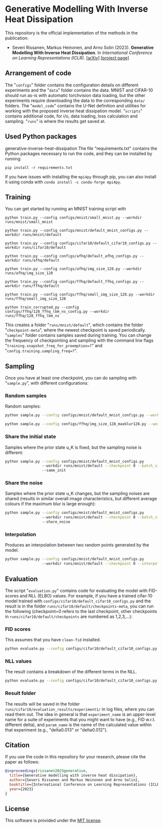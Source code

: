 # Generative Modelling With Inverse Heat Dissipation
 
This repository is the official implementation of the methods in the publication:

* Severi Rissanen, Markus Heinonen, and Arno Solin (2023). **Generative Modelling With Inverse Heat Dissipation**. In *International Conference on Learning Representations (ICLR)*. [[arXiv]](https://arxiv.org/abs/2206.13397) [[project page]](https://aaltoml.github.io/generative-inverse-heat-dissipation)

## Arrangement of code

The "`configs`" folder contains the configuration details on different experiments and the "`data`" folder contains the data. MNIST and CIFAR-10 should run as-is with automatic torchvision data loading, but the other experiments require downloading the data to the corresponding `data/` folders. The "`model_code`" contains the U-Net definition and utilities for working with the proposed inverse heat dissipation model. "`scripts`" contains additional code, for i/o, data loading, loss calculation and sampling. "`runs`" is where the results get saved at.

## Used Python packages

generative-inverse-heat-dissipation
The file "requirements.txt" contains the Python packages necessary to run the code, and they can be installed by running

```pip install -r requirements.txt```

If you have issues with installing the `mpi4py` through pip, you can also install it using conda with `conda install -c conda-forge mpi4py`.

## Training

You can get started by running an MNIST training script with

```python train.py --config configs/mnist/small_mnist.py --workdir runs/mnist/small_mnist```

```python train.py --config configs/mnist/default_mnist_configs.py --workdir runs/mnist/default```

```python train.py --config configs/cifar10/default_cifar10_configs.py --workdir runs/cifar10/default```

```python train.py --config configs/afhq/default_afhq_configs.py --workdir runs/afhq/default```

```python train.py --config configs/afhq/img_size_128.py --workdir runs/afhq/img_size_128```

```python train.py --config configs/ffhq/default_ffhq_configs.py --workdir runs/ffhq/default```

```python train.py --config configs/ffhq/small_img_size_128.py --workdir runs/ffhq/small_img_size_128```


```python train_corrupted.py --config configs/ffhq/128_ffhq_lbm_ns_config.py --workdir runs/ffhq/128_ffhq_lbm_ns```

This creates a folder "`runs/mnist/default`", which contains the folder "`checkpoint-meta`", where the newest checkpoint is saved periodically. "`samples`" folder contains samples saved during training. You can change the frequency of checkpointing and sampling with the command line flags "`training.snapshot_freq_for_preemption=?`" and "`config.training.sampling_freq=?`". 

## Sampling

Once you have at least one checkpoint, you can do sampling with "`sample.py`", with different configurations:

### Random samples

Random samples:

```bash
python sample.py --config configs/mnist/default_mnist_configs.py --workdir runs/mnist/default --checkpoint 0 --batch_size=9

python sample.py --config configs/ffhq/img_size_128_maxblur128.py --workdir runs/ffhq/img_size_128_maxblur128 --checkpoint 0 --batch_size=9
```

### Share the initial state

Samples where the prior state u_K is fixed, but the sampling noise is different:

```bash
python sample.py --config configs/mnist/default_mnist_configs.py
                 --workdir runs/mnist/default --checkpoint 0 --batch_size=9
                 --same_init
```

### Share the noise

Samples where the prior state u_K changes, but the sampling noises are shared (results in similar overall image characteristics, but different average colours if the maximum blur is large enough):

```bash
python sample.py --config configs/mnist/default_mnist_configs.py
                 --workdir runs/mnist/default --checkpoint 0 --batch_size=9
                 --share_noise
 ```

### Interpolation

Produces an interpolation between two random points generated by the model.

```bash
python sample.py --config configs/mnist/default_mnist_configs.py
                 --workdir runs/mnist/default --checkpoint 0 --interpolate --num_points=20
```

## Evaluation

The script "`evaluation.py`" contains code for evaluating the model with FID-scores and NLL (ELBO) values. For example, if you have a trained cifar-10 model trained with `configs/cifar10/default_cifar10_configs.py` and the result is in the folder `runs/cifar10/default/checkpoints-meta`, you can run the following (checkpoint=0 refers to the last checkpoint, other checkpoints in `runs/cifar10/default/checkpoints` are numbered as 1,2,3,...):

### FID scores
This assumes that you have `clean-fid` installed. 

```bash
python evaluate.py --config configs/cifar10/default_cifar10_configs.py --workdir runs/cifar10/default --checkpoint 0 --dataset_name=cifar10 --experiment_name=experiment1 --param_name=default --mode=fid --delta=0.013 --dataset_name_cleanfid=cifar10 --dataset_split=train --batch_size=128 --num_gen=50000
```

### NLL values
The result contains a breakdown of the different terms in the NLL.

```bash
python evaluate.py --config configs/cifar10/default_cifar10_configs.py --workdir runs/cifar10/default --checkpoint 0 --dataset_name=cifar10 --experiment_name=experiment1 --param_name=default --mode=elbo --delta=0.013
```

### Result folder
The results will be saved in the folder `runs/cifar10/evaluation_results/experiment1/` in log files, where you can read them out. The idea in general is that `experiment_name` is an upper-level name for a suite of experiments that you might want to have (e.g., FID w.r.t. different delta), and `param_name` is the name of the calculated value within that experiment (e.g., "delta0.013" or "delta0.012"). 

## Citation

If you use the code in this repository for your research, please cite the paper as follows:

```bibtex
@inproceedings{rissanen2023generative,
  title={Generative modelling with inverse heat dissipation},
  author={Severi Rissanen and Markus Heinonen and Arno Solin},
  booktitle={International Conference on Learning Representations (ICLR)},
  year={2023}
}
```

## License

This software is provided under the [MIT license](LICENSE).

